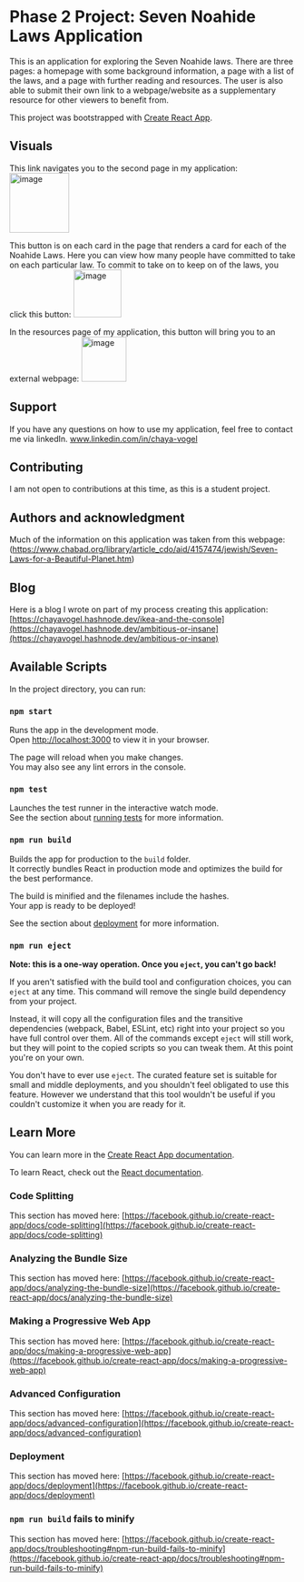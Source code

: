 # Phase 2 Project: Seven Noahide Laws Application

This is an application for exploring the Seven Noahide laws. There are three pages: a homepage with some background information, a page with a list of the laws, and a page with further reading and resources. The user is also able to submit their own link to a webpage/website as a supplementary resource for other viewers to benefit from.

This project was bootstrapped with [Create React App](https://github.com/facebook/create-react-app).

## Visuals
This link navigates you to the second page in my application:
<img width="105" alt="image" src="https://github.com/chayavogel/Project-Phase-2/assets/118293488/3fa7f5df-e729-47c6-9baa-027953c47cd4">

This button is on each card in the page that renders a card for each of the Noahide Laws. Here you can view how many people have committed to take on each particular law. To commit to take on to keep on of the laws, you click this button:
<img width="84" alt="image" src="https://github.com/chayavogel/Project-Phase-2/assets/118293488/035a099f-dd3e-430d-a320-65c4285c1813">

In the resources page of my application, this button will bring you to an external webpage: 
<img width="79" alt="image" src="https://github.com/chayavogel/Project-Phase-2/assets/118293488/f722d0a0-abea-4459-bc9e-848c2dc482a1">

## Support
If you have any questions on how to use my application, feel free to contact me via linkedIn.
www.linkedin.com/in/chaya-vogel

## Contributing
I am not open to contributions at this time, as this is a student project.

## Authors and acknowledgment
Much of the information on this application was taken from this webpage: (https://www.chabad.org/library/article_cdo/aid/4157474/jewish/Seven-Laws-for-a-Beautiful-Planet.htm)

## Blog
Here is a blog I wrote on part of my process creating this application: [https://chayavogel.hashnode.dev/ikea-and-the-console](https://chayavogel.hashnode.dev/ambitious-or-insane](https://chayavogel.hashnode.dev/ambitious-or-insane)

## Available Scripts

In the project directory, you can run:

### `npm start`

Runs the app in the development mode.\
Open [http://localhost:3000](http://localhost:3000) to view it in your browser.

The page will reload when you make changes.\
You may also see any lint errors in the console.

### `npm test`

Launches the test runner in the interactive watch mode.\
See the section about [running tests](https://facebook.github.io/create-react-app/docs/running-tests) for more information.

### `npm run build`

Builds the app for production to the `build` folder.\
It correctly bundles React in production mode and optimizes the build for the best performance.

The build is minified and the filenames include the hashes.\
Your app is ready to be deployed!

See the section about [deployment](https://facebook.github.io/create-react-app/docs/deployment) for more information.

### `npm run eject`

**Note: this is a one-way operation. Once you `eject`, you can't go back!**

If you aren't satisfied with the build tool and configuration choices, you can `eject` at any time. This command will remove the single build dependency from your project.

Instead, it will copy all the configuration files and the transitive dependencies (webpack, Babel, ESLint, etc) right into your project so you have full control over them. All of the commands except `eject` will still work, but they will point to the copied scripts so you can tweak them. At this point you're on your own.

You don't have to ever use `eject`. The curated feature set is suitable for small and middle deployments, and you shouldn't feel obligated to use this feature. However we understand that this tool wouldn't be useful if you couldn't customize it when you are ready for it.

## Learn More

You can learn more in the [Create React App documentation](https://facebook.github.io/create-react-app/docs/getting-started).

To learn React, check out the [React documentation](https://reactjs.org/).

### Code Splitting

This section has moved here: [https://facebook.github.io/create-react-app/docs/code-splitting](https://facebook.github.io/create-react-app/docs/code-splitting)

### Analyzing the Bundle Size

This section has moved here: [https://facebook.github.io/create-react-app/docs/analyzing-the-bundle-size](https://facebook.github.io/create-react-app/docs/analyzing-the-bundle-size)

### Making a Progressive Web App

This section has moved here: [https://facebook.github.io/create-react-app/docs/making-a-progressive-web-app](https://facebook.github.io/create-react-app/docs/making-a-progressive-web-app)

### Advanced Configuration

This section has moved here: [https://facebook.github.io/create-react-app/docs/advanced-configuration](https://facebook.github.io/create-react-app/docs/advanced-configuration)

### Deployment

This section has moved here: [https://facebook.github.io/create-react-app/docs/deployment](https://facebook.github.io/create-react-app/docs/deployment)

### `npm run build` fails to minify

This section has moved here: [https://facebook.github.io/create-react-app/docs/troubleshooting#npm-run-build-fails-to-minify](https://facebook.github.io/create-react-app/docs/troubleshooting#npm-run-build-fails-to-minify)
